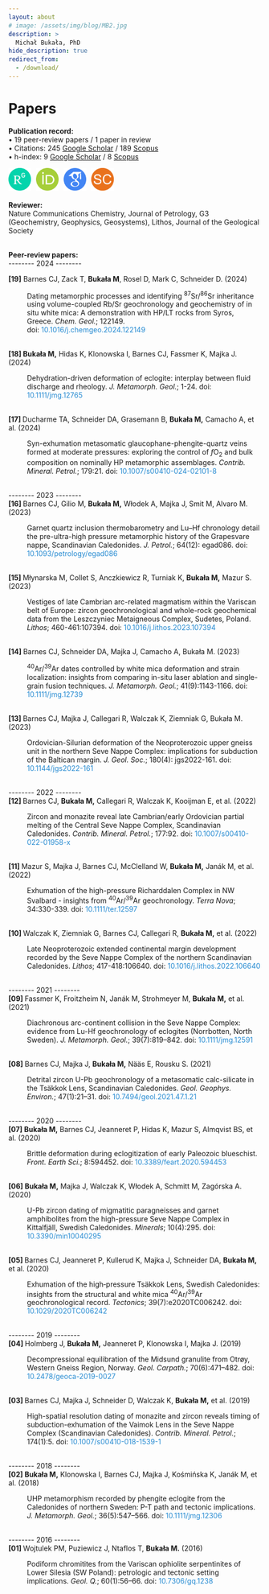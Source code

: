 ```yaml
---
layout: about
# image: /assets/img/blog/MB2.jpg
description: >
  Michał Bukała, PhD
hide_description: true
redirect_from:
  - /download/
---
```


# Papers
<b>Publication record:</b><br>
    • 19 peer-review papers / 1 paper in review <br>
    • Citations: 245 <a href="https://scholar.google.com/citations?user=c75h1EcAAAAJ&hl=pl&oi=ao" target="_blank">Google Scholar</a> 
               / 189 <a href="https://www.scopus.com/authid/detail.uri?authorId=57189596785" target="_blank">Scopus</a><br>
    • h-index: 9 <a href="https://scholar.google.com/citations?user=c75h1EcAAAAJ&hl=pl&oi=ao" target="_blank">Google Scholar</a> 
              / 8 <a href="https://www.scopus.com/authid/detail.uri?authorId=57189596785" target="_blank">Scopus</a><br>

<div style="display: flex; gap: 10px; align-items: center;">
    <a href="https://www.researchgate.net/profile/Michal-Bukala-2" target="_blank">
        <img src="/assets/img/blog/RG.png" alt="ResearchGate" style="width: 45px;">
    </a>
    <a href="https://orcid.org/0000-0001-7045-3150" target="_blank">
        <img src="/assets/img/blog/ORCID.png" alt="ORCID" style="width: 45px;">
    </a>
    <a href="https://scholar.google.com/citations?user=c75h1EcAAAAJ&hl=pl&oi=ao" target="_blank">
        <img src="/assets/img/blog/GS.png" alt="Google Scholar" style="width: 45px;">
    </a>
    <a href="https://www.scopus.com/authid/detail.uri?authorId=57189596785" target="_blank">
        <img src="/assets/img/blog/SC.png" alt="Scopus" style="width: 45px;">
    </a>
</div>

<br>
<b>Reviewer:</b><br>
    Nature Communications Chemistry, Journal of Petrology, G3 (Geochemistry, Geophysics, Geosystems), Lithos, Journal of the Geological Society   <br><br>

<html lang="pl">
<head>
  <meta charset="UTF-8">
  <title>Projekty Naukowe</title>
  <style>
    :root {
      --accent-color: rgb(79,177,186);
    }
        .indent {
    margin-left: 37px; 
    }
  </style>
</head>
<body>

<b>Peer-review papers:</b><br>
-------- 2024 --------<br>

<b>[19]</b> Barnes CJ, Zack T, <b>Bukała M</b>, Rosel D, Mark C, Schneider D. (2024)<br>
<div class="indent">
  Dating metamorphic processes and identifying <sup>87</sup>Sr/<sup>86</sup>Sr inheritance using volume-coupled Rb/Sr geochronology and geochemistry of in situ white mica: A demonstration with HP/LT rocks from Syros, Greece.  
  <i>Chem. Geol.</i>; 122149.<br>
  doi: <a href="https://doi.org/10.1016/j.chemgeo.2024.122149" style="color: rgb(38,139,210); text-decoration: none;">10.1016/j.chemgeo.2024.122149</a>
</div>
<br>

<b> [18] </b> <b>Bukała M,</b> Hidas K, Klonowska I, Barnes CJ, Fassmer K, Majka J. (2024) <br>
<div class="indent">
  Dehydration-driven deformation of eclogite: interplay between fluid discharge and rheology.
  <i>J. Metamorph. Geol.</i>; 1-24.
  doi: <a href="https://doi.org/10.1111/jmg.12765" style="color: rgb(38,139,210); text-decoration: none;"> 10.1111/jmg.12765 </a> 
</div>   
<br>

<b> [17] </b> Ducharme TA, Schneider DA, Grasemann B, <b>Bukała M,</b> Camacho A, et al. (2024) <br>
<div class="indent">
  Syn-exhumation metasomatic glaucophane-phengite-quartz veins formed at moderate pressures: exploring the control of <i>f</i>O<sub>2</sub>​ and bulk composition on nominally HP metamorphic assemblages. 
  <i>Contrib. Mineral. Petrol.</i>; 179:21. 
  doi: <a href="https://doi.org/10.1007/s00410-024-02101-8" style="color: rgb(38,139,210); text-decoration: none;"> 10.1007/s00410-024-02101-8 </a> 
</div> 
<br>

--------  2023  --------<br>
<b> [16] </b> Barnes CJ, Gilio M, <b>Bukała M,</b> Włodek A, Majka J, Smit M, Alvaro M. (2023) <br> 
<div class="indent">
  Garnet quartz inclusion thermobarometry and Lu–Hf chronology detail the pre-ultra-high pressure metamorphic history of the Grapesvare nappe, Scandinavian Caledonides.
  <i>J. Petrol.</i>; 64(12): egad086. 
  doi: <a href="https://doi.org/10.1093/petrology/egad086" style="color: rgb(38,139,210); text-decoration: none;"> 10.1093/petrology/egad086 </a> 
</div> 
<br>

<b> [15] </b> Młynarska M, Collet S, Anczkiewicz R, Turniak K, <b>Bukała M,</b> Mazur S. (2023) <br>
<div class="indent">
  Vestiges of late Cambrian arc-related magmatism within the Variscan belt of Europe: zircon geochronological and whole-rock geochemical data from the Leszczyniec Metaigneous Complex, Sudetes, Poland.
  <i>Lithos</i>; 460-461:107394.  
  doi: <a href="https://doi.org/10.1016/j.lithos.2023.107394" style="color: rgb(38,139,210); text-decoration: none;"> 10.1016/j.lithos.2023.107394 </a> 
</div> 
<br>

<b> [14] </b> Barnes CJ, Schneider DA, Majka J, Camacho A, Bukała M. (2023) <br>
<div class="indent">
  <sup>40</sup>Ar/<sup>39</sup>Ar dates controlled by white mica deformation and strain localization: insights from comparing in-situ laser ablation and single-grain fusion techniques.
  <i>J. Metamorph. Geol.</i>; 41(9):1143-1166.
  doi: <a href="https://doi.org/10.1111/jmg.12739" style="color: rgb(38,139,210); text-decoration: none;"> 10.1111/jmg.12739 </a> 
</div> 
<br>

<b> [13] </b> Barnes CJ, Majka J, Callegari R, Walczak K, Ziemniak G, Bukała M. (2023) <br>
<div class="indent">
  Ordovician-Silurian deformation of the Neoproterozoic upper gneiss unit in the northern Seve Nappe Complex: implications for subduction of the Baltican margin.
  <i>J. Geol. Soc.</i>; 180(4): jgs2022-161. 
  doi: <a href="https://doi.org/10.1144/jgs2022-161" style="color: rgb(38,139,210); text-decoration: none;"> 10.1144/jgs2022-161 </a> 
</div> 
<br>

--------  2022  --------<br>
<b> [12] </b> Barnes CJ, <b>Bukała M,</b> Callegari R, Walczak K, Kooijman E, et al. (2022) <br>
<div class="indent">
  Zircon and monazite reveal late Cambrian/early Ordovician partial melting of the Central Seve Nappe Complex, Scandinavian Caledonides.
  <i>Contrib. Mineral. Petrol.</i>; 177:92.
  doi: <a href="https://doi.org/10.1007/s00410-022-01958-x" style="color: rgb(38,139,210); text-decoration: none;"> 10.1007/s00410-022-01958-x </a> 
</div> 
<br>

<b> [11] </b> Mazur S, Majka J, Barnes CJ, McClelland W, <b>Bukała M,</b> Janák M, et al. (2022) <br>
<div class="indent">
  Exhumation of the high-pressure Richarddalen Complex in NW Svalbard - insights from <sup>40</sup>Ar/<sup>39</sup>Ar geochronology.
  <i>Terra Nova</i>; 34:330-339. 
  doi: <a href="https://doi.org/10.1111/ter.12597" style="color: rgb(38,139,210); text-decoration: none;"> 10.1111/ter.12597 </a> 
</div> 
<br>

<b> [10] </b> Walczak K, Ziemniak G, Barnes CJ, Callegari R, <b>Bukała M,</b> et al. (2022) <br>
<div class="indent">
  Late Neoproterozoic extended continental margin development recorded by the Seve Nappe Complex of the northern Scandinavian Caledonides.
  <i>Lithos</i>; 417-418:106640. 
  doi: <a href="https://doi.org/10.1016/j.lithos.2022.106640" style="color: rgb(38,139,210); text-decoration: none;"> 10.1016/j.lithos.2022.106640 </a>   
</div> 
<br>

--------  2021  --------<br>
<b> [09] </b> Fassmer K, Froitzheim N, Janák M, Strohmeyer M, <b>Bukała M,</b> et al. (2021) <br>
<div class="indent">
  Diachronous arc-continent collision in the Seve Nappe Complex: evidence from Lu-Hf geochronology of eclogites (Norrbotten, North Sweden).
  <i>J. Metamorph. Geol.</i>; 39(7):819–842. 
  doi: <a href="https://doi.org/10.1111/jmg.12591" style="color: rgb(38,139,210); text-decoration: none;"> 10.1111/jmg.12591 </a>  
</div> 
<br>

<b> [08] </b> Barnes CJ, Majka J, <b>Bukała M,</b> Nääs E, Rousku S. (2021) <br>
<div class="indent">
  Detrital zircon U-Pb geochronology of a metasomatic calc-silicate in the Tsäkkok Lens, Scandinavian Caledonides.
  <i>Geol. Geophys. Environ.</i>; 47(1):21–31. 
  doi: <a href="https://doi.org/10.7494/geol.2021.47.1.21" style="color: rgb(38,139,210); text-decoration: none;"> 10.7494/geol.2021.47.1.21 </a>  
</div> 
<br>

--------  2020  --------<br>
<b> [07] </b> <b>Bukała M,</b> Barnes CJ, Jeanneret P, Hidas K, Mazur S, Almqvist BS, et al. (2020) <br>
<div class="indent">
  Brittle deformation during eclogitization of early Paleozoic blueschist. <br>
  <i>Front. Earth Sci.</i>; 8:594452. 
  doi: <a href="https://doi.org/10.3389/feart.2020.594453" style="color: rgb(38,139,210); text-decoration: none;"> 10.3389/feart.2020.594453 </a>  
</div> 
<br>

<b> [06] </b> <b>Bukała M,</b> Majka J, Walczak K, Włodek A, Schmitt M, Zagórska A. (2020) <br>
<div class="indent">
  U-Pb zircon dating of migmatitic paragneisses and garnet amphibolites from the high-pressure Seve Nappe Complex in Kittalfjäll, Swedish Caledonides.
  <i>Minerals</i>; 10(4):295. 
  doi: <a href="https://doi.org/10.3390/min10040295" style="color: rgb(38,139,210); text-decoration: none;"> 10.3390/min10040295 </a> 
</div> 
<br> 

<b> [05] </b> Barnes CJ, Jeanneret P, Kullerud K, Majka J, Schneider DA, <b>Bukała M,</b> et al. (2020) <br>
<div class="indent">
  Exhumation of the high‐pressure Tsäkkok Lens, Swedish Caledonides: insights from the structural and white mica <sup>40</sup>Ar/<sup>39</sup>Ar geochronological record.
  <i>Tectonics</i>; 39(7):e2020TC006242. 
  doi: <a href="https://doi.org/10.1029/2020TC006242" style="color: rgb(38,139,210); text-decoration: none;"> 10.1029/2020TC006242 </a>  
</div> 
<br>

--------  2019  --------<br>
<b> [04] </b> Holmberg J, <b>Bukała M,</b> Jeanneret P, Klonowska I, Majka J. (2019) <br>
<div class="indent">
  Decompressional equilibration of the Midsund granulite from Otrøy, Western Gneiss Region, Norway.
  <i>Geol. Carpath.</i>; 70(6):471–482. 
  doi: <a href="https://doi.org/10.2478/geoca-2019-0027" style="color: rgb(38,139,210); text-decoration: none;"> 10.2478/geoca-2019-0027 </a>  
</div> 
<br>

<b> [03] </b> Barnes CJ, Majka J, Schneider D, Walczak K, <b>Bukała M,</b> et al. (2019) <br>
<div class="indent">
  High-spatial resolution dating of monazite and zircon reveals timing of subduction-exhumation of the Vaimok Lens in the Seve Nappe Complex (Scandinavian Caledonides).
  <i>Contrib. Mineral. Petrol.</i>; 174(1):5. 
  doi: <a href="https://doi.org/10.1007/s00410-018-1539-1" style="color: rgb(38,139,210); text-decoration: none;"> 10.1007/s00410-018-1539-1 </a>  
</div> 
<br>

--------  2018  --------<br>
<b> [02] </b> <b>Bukała M,</b> Klonowska I, Barnes CJ, Majka J, Kośmińska K, Janák M, et al. (2018) <br>
<div class="indent">
  UHP metamorphism recorded by phengite eclogite from the Caledonides of northern Sweden: P-T path and tectonic implications.
  <i>J. Metamorph. Geol.</i>; 36(5):547–566.
  doi: <a href="https://doi.org/10.1111/jmg.12306" style="color: rgb(38,139,210); text-decoration: none;"> 10.1111/jmg.12306 </a>  
</div> 
<br>

--------  2016  --------<br>
<b> [01] </b> Wojtulek PM, Puziewicz J, Ntaflos T, <b> Bukała M.</b> (2016) <br>
<div class="indent">
  Podiform chromitites from the Variscan ophiolite serpentinites of Lower Silesia (SW Poland): petrologic and tectonic setting implications.
  <i>Geol. Q.</i>; 60(1):56–66.
  doi: <a href="https://dx.doi.org/10.7306/gq.1238" style="color: rgb(38,139,210); text-decoration: none;"> 10.7306/gq.1238 </a>  
</div> 
<br>